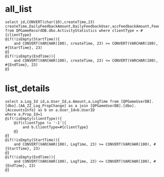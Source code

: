 all_list
===
    select id,CONVERT(char(10),createTime,23) createTime,DailyFeedbackAmount,DailyFeedbackUser,accFeedbackAmount,FeedbackRecAmount
    from QPGameRecordDB.dbo.ActivityStatistics where clientType = #{clientType}
    @if(!isEmpty(StartTime)){
        and CONVERT(VARCHAR(100), createTime, 23) >= CONVERT(VARCHAR(100), #{StartTime}, 23)
    @}
    @if(!isEmpty(EndTime)){
        and CONVERT(VARCHAR(100), createTime, 23) <= CONVERT(VARCHAR(100), #{EndTime}, 23)
    @}

list_details
===
    select a.Log_Id id,a.User_Id,a.Amount,a.LogTime from [QPGameUserDB].[dbo].[AA_ZZ_Log_PropChange] as a join [QPGameUserDB].[dbo].[AccountsInfo] as b on a.User_Id=b.UserID
    where a.Prop_Id=1
    @if(!isEmpty(clientType)){
        @if(clientType != '-1'){
            and b.ClientType=#{clientType}
        @}
    @}
    @if(!isEmpty(StartTime)){
        and CONVERT(VARCHAR(100), LogTime, 23) >= CONVERT(VARCHAR(100), #{StartTime}, 23)
    @}
    @if(!isEmpty(EndTime)){
        and CONVERT(VARCHAR(100), LogTime, 23) <= CONVERT(VARCHAR(100), #{EndTime}, 23)
    @}